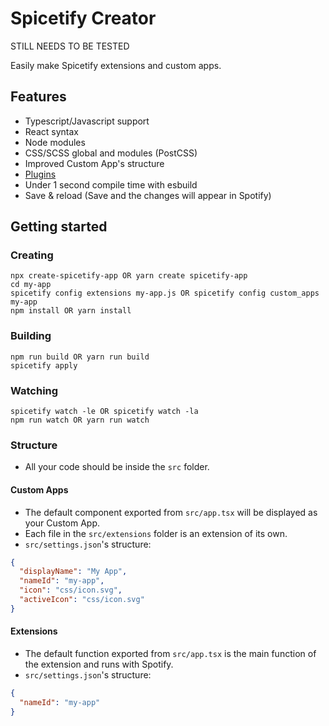 # Spicetify Creator
STILL NEEDS TO BE TESTED

Easily make Spicetify extensions and custom apps.

## Features
- Typescript/Javascript support
- React syntax
- Node modules
- CSS/SCSS global and modules (PostCSS)
- Improved Custom App's structure 
- [Plugins](/Plugins.md)
- Under 1 second compile time with esbuild
- Save & reload (Save and the changes will appear in Spotify)

## Getting started

### Creating
```
npx create-spicetify-app OR yarn create spicetify-app
cd my-app
spicetify config extensions my-app.js OR spicetify config custom_apps my-app
npm install OR yarn install
```
### Building
```
npm run build OR yarn run build
spicetify apply
```
### Watching
```
spicetify watch -le OR spicetify watch -la
npm run watch OR yarn run watch
```

### Structure
- All your code should be inside the `src` folder.  

#### Custom Apps
- The default component exported from `src/app.tsx` will be displayed as your Custom App.  
- Each file in the `src/extensions` folder is an extension of its own.  
- `src/settings.json`'s structure:
```json
{
  "displayName": "My App",
  "nameId": "my-app",
  "icon": "css/icon.svg",  
  "activeIcon": "css/icon.svg"  
}
```
#### Extensions
- The default function exported from `src/app.tsx` is the main function of the extension and runs with Spotify.
- `src/settings.json`'s structure:
```json
{
  "nameId": "my-app"
}
```

